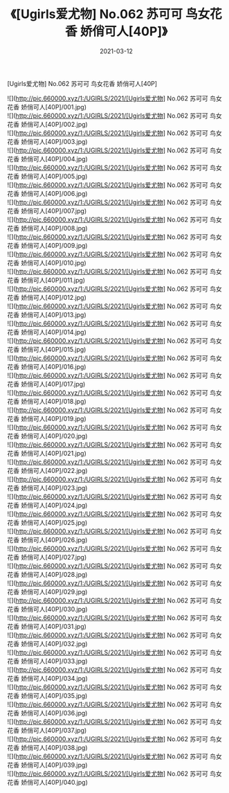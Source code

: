 ﻿---
layout: post
title:  《[Ugirls爱尤物] No.062 苏可可 鸟女花香 娇俏可人[40P]》
date:   2021-03-12
img: http://pic.660000.xyz/1:/UGIRLS/2021/[Ugirls爱尤物] No.062 苏可可 鸟女花香 娇俏可人[40P]/000.jpg
categories: [美女, 清纯, 唯美]
---

[Ugirls爱尤物] No.062 苏可可 鸟女花香 娇俏可人[40P]

  ![](http://pic.660000.xyz/1:/UGIRLS/2021/[Ugirls爱尤物] No.062 苏可可 鸟女花香 娇俏可人[40P]/001.jpg) <br> ![](http://pic.660000.xyz/1:/UGIRLS/2021/[Ugirls爱尤物] No.062 苏可可 鸟女花香 娇俏可人[40P]/002.jpg) <br> ![](http://pic.660000.xyz/1:/UGIRLS/2021/[Ugirls爱尤物] No.062 苏可可 鸟女花香 娇俏可人[40P]/003.jpg) <br> ![](http://pic.660000.xyz/1:/UGIRLS/2021/[Ugirls爱尤物] No.062 苏可可 鸟女花香 娇俏可人[40P]/004.jpg) <br> ![](http://pic.660000.xyz/1:/UGIRLS/2021/[Ugirls爱尤物] No.062 苏可可 鸟女花香 娇俏可人[40P]/005.jpg) <br> ![](http://pic.660000.xyz/1:/UGIRLS/2021/[Ugirls爱尤物] No.062 苏可可 鸟女花香 娇俏可人[40P]/006.jpg) <br> ![](http://pic.660000.xyz/1:/UGIRLS/2021/[Ugirls爱尤物] No.062 苏可可 鸟女花香 娇俏可人[40P]/007.jpg) <br> ![](http://pic.660000.xyz/1:/UGIRLS/2021/[Ugirls爱尤物] No.062 苏可可 鸟女花香 娇俏可人[40P]/008.jpg) <br> ![](http://pic.660000.xyz/1:/UGIRLS/2021/[Ugirls爱尤物] No.062 苏可可 鸟女花香 娇俏可人[40P]/009.jpg) <br> ![](http://pic.660000.xyz/1:/UGIRLS/2021/[Ugirls爱尤物] No.062 苏可可 鸟女花香 娇俏可人[40P]/010.jpg) <br> ![](http://pic.660000.xyz/1:/UGIRLS/2021/[Ugirls爱尤物] No.062 苏可可 鸟女花香 娇俏可人[40P]/011.jpg) <br> ![](http://pic.660000.xyz/1:/UGIRLS/2021/[Ugirls爱尤物] No.062 苏可可 鸟女花香 娇俏可人[40P]/012.jpg) <br> ![](http://pic.660000.xyz/1:/UGIRLS/2021/[Ugirls爱尤物] No.062 苏可可 鸟女花香 娇俏可人[40P]/013.jpg) <br> ![](http://pic.660000.xyz/1:/UGIRLS/2021/[Ugirls爱尤物] No.062 苏可可 鸟女花香 娇俏可人[40P]/014.jpg) <br> ![](http://pic.660000.xyz/1:/UGIRLS/2021/[Ugirls爱尤物] No.062 苏可可 鸟女花香 娇俏可人[40P]/015.jpg) <br> ![](http://pic.660000.xyz/1:/UGIRLS/2021/[Ugirls爱尤物] No.062 苏可可 鸟女花香 娇俏可人[40P]/016.jpg) <br> ![](http://pic.660000.xyz/1:/UGIRLS/2021/[Ugirls爱尤物] No.062 苏可可 鸟女花香 娇俏可人[40P]/017.jpg) <br> ![](http://pic.660000.xyz/1:/UGIRLS/2021/[Ugirls爱尤物] No.062 苏可可 鸟女花香 娇俏可人[40P]/018.jpg) <br> ![](http://pic.660000.xyz/1:/UGIRLS/2021/[Ugirls爱尤物] No.062 苏可可 鸟女花香 娇俏可人[40P]/019.jpg) <br> ![](http://pic.660000.xyz/1:/UGIRLS/2021/[Ugirls爱尤物] No.062 苏可可 鸟女花香 娇俏可人[40P]/020.jpg) <br> ![](http://pic.660000.xyz/1:/UGIRLS/2021/[Ugirls爱尤物] No.062 苏可可 鸟女花香 娇俏可人[40P]/021.jpg) <br> ![](http://pic.660000.xyz/1:/UGIRLS/2021/[Ugirls爱尤物] No.062 苏可可 鸟女花香 娇俏可人[40P]/022.jpg) <br> ![](http://pic.660000.xyz/1:/UGIRLS/2021/[Ugirls爱尤物] No.062 苏可可 鸟女花香 娇俏可人[40P]/023.jpg) <br> ![](http://pic.660000.xyz/1:/UGIRLS/2021/[Ugirls爱尤物] No.062 苏可可 鸟女花香 娇俏可人[40P]/024.jpg) <br> ![](http://pic.660000.xyz/1:/UGIRLS/2021/[Ugirls爱尤物] No.062 苏可可 鸟女花香 娇俏可人[40P]/025.jpg) <br> ![](http://pic.660000.xyz/1:/UGIRLS/2021/[Ugirls爱尤物] No.062 苏可可 鸟女花香 娇俏可人[40P]/026.jpg) <br> ![](http://pic.660000.xyz/1:/UGIRLS/2021/[Ugirls爱尤物] No.062 苏可可 鸟女花香 娇俏可人[40P]/027.jpg) <br> ![](http://pic.660000.xyz/1:/UGIRLS/2021/[Ugirls爱尤物] No.062 苏可可 鸟女花香 娇俏可人[40P]/028.jpg) <br> ![](http://pic.660000.xyz/1:/UGIRLS/2021/[Ugirls爱尤物] No.062 苏可可 鸟女花香 娇俏可人[40P]/029.jpg) <br> ![](http://pic.660000.xyz/1:/UGIRLS/2021/[Ugirls爱尤物] No.062 苏可可 鸟女花香 娇俏可人[40P]/030.jpg) <br> ![](http://pic.660000.xyz/1:/UGIRLS/2021/[Ugirls爱尤物] No.062 苏可可 鸟女花香 娇俏可人[40P]/031.jpg) <br> ![](http://pic.660000.xyz/1:/UGIRLS/2021/[Ugirls爱尤物] No.062 苏可可 鸟女花香 娇俏可人[40P]/032.jpg) <br> ![](http://pic.660000.xyz/1:/UGIRLS/2021/[Ugirls爱尤物] No.062 苏可可 鸟女花香 娇俏可人[40P]/033.jpg) <br> ![](http://pic.660000.xyz/1:/UGIRLS/2021/[Ugirls爱尤物] No.062 苏可可 鸟女花香 娇俏可人[40P]/034.jpg) <br> ![](http://pic.660000.xyz/1:/UGIRLS/2021/[Ugirls爱尤物] No.062 苏可可 鸟女花香 娇俏可人[40P]/035.jpg) <br> ![](http://pic.660000.xyz/1:/UGIRLS/2021/[Ugirls爱尤物] No.062 苏可可 鸟女花香 娇俏可人[40P]/036.jpg) <br> ![](http://pic.660000.xyz/1:/UGIRLS/2021/[Ugirls爱尤物] No.062 苏可可 鸟女花香 娇俏可人[40P]/037.jpg) <br> ![](http://pic.660000.xyz/1:/UGIRLS/2021/[Ugirls爱尤物] No.062 苏可可 鸟女花香 娇俏可人[40P]/038.jpg) <br> ![](http://pic.660000.xyz/1:/UGIRLS/2021/[Ugirls爱尤物] No.062 苏可可 鸟女花香 娇俏可人[40P]/039.jpg) <br> ![](http://pic.660000.xyz/1:/UGIRLS/2021/[Ugirls爱尤物] No.062 苏可可 鸟女花香 娇俏可人[40P]/040.jpg) <br>